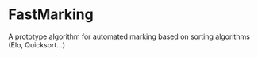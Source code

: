 # FastMarking
A prototype algorithm for automated marking based on sorting algorithms (Elo, Quicksort...)
